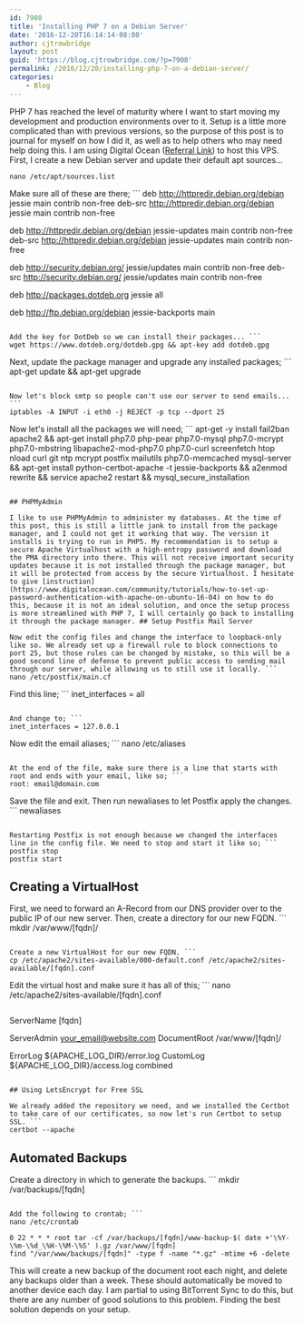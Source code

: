 ```yaml
---
id: 7908
title: 'Installing PHP 7 on a Debian Server'
date: '2016-12-20T16:14:14-08:00'
author: cjtrowbridge
layout: post
guid: 'https://blog.cjtrowbridge.com/?p=7908'
permalink: /2016/12/20/installing-php-7-on-a-debian-server/
categories:
    - Blog
---
```


PHP 7 has reached the level of maturity where I want to start moving my development and production environments over to it. Setup is a little more complicated than with previous versions, so the purpose of this post is to journal for myself on how I did it, as well as to help others who may need help doing this. I am using Digital Ocean ([Referral Link](https://m.do.co/c/ecb56e953504)) to host this VPS. First, I create a new Debian server and update their default apt sources...

```
nano /etc/apt/sources.list
```

Make sure all of these are there; ```
deb http://httpredir.debian.org/debian jessie main contrib non-free
deb-src http://httpredir.debian.org/debian jessie main contrib non-free

deb http://httpredir.debian.org/debian jessie-updates main contrib non-free
deb-src http://httpredir.debian.org/debian jessie-updates main contrib non-free

deb http://security.debian.org/ jessie/updates main contrib non-free
deb-src http://security.debian.org/ jessie/updates main contrib non-free

deb http://packages.dotdeb.org jessie all

deb http://ftp.debian.org/debian jessie-backports main
```

Add the key for DotDeb so we can install their packages... ```
wget https://www.dotdeb.org/dotdeb.gpg && apt-key add dotdeb.gpg
```

Next, update the package manager and upgrade any installed packages; ```
apt-get update && apt-get upgrade
```

Now let's block smtp so people can't use our server to send emails... ```
iptables -A INPUT -i eth0 -j REJECT -p tcp --dport 25
```

Now let's install all the packages we will need; ```
apt-get -y install fail2ban apache2 && apt-get install php7.0 php-pear php7.0-mysql php7.0-mcrypt php7.0-mbstring libapache2-mod-php7.0 php7.0-curl screenfetch htop nload curl git ntp mcrypt postfix mailutils php7.0-memcached mysql-server && apt-get install python-certbot-apache -t jessie-backports && a2enmod rewrite && service apache2 restart && mysql_secure_installation
```

## PHPMyAdmin

I like to use PHPMyAdmin to administer my databases. At the time of this post, this is still a little jank to install from the package manager, and I could not get it working that way. The version it installs is trying to run in PHP5. My recommendation is to setup a secure Apache Virtualhost with a high-entropy password and download the PMA directory into there. This will not receive important security updates because it is not installed through the package manager, but it will be protected from access by the secure Virtualhost. I hesitate to give [instruction](https://www.digitalocean.com/community/tutorials/how-to-set-up-password-authentication-with-apache-on-ubuntu-16-04) on how to do this, because it is not an ideal solution, and once the setup process is more streamlined with PHP 7, I will certainly go back to installing it through the package manager. ## Setup Postfix Mail Server

Now edit the config files and change the interface to loopback-only like so. We already set up a firewall rule to block connections to port 25, but those rules can be changed by mistake, so this will be a good second line of defense to prevent public access to sending mail through our server, while allowing us to still use it locally. ```
nano /etc/postfix/main.cf
```

Find this line; ```
inet_interfaces = all
```

And change to; ```
inet_interfaces = 127.0.0.1
```

Now edit the email aliases; ```
nano /etc/aliases
```

At the end of the file, make sure there is a line that starts with root and ends with your email, like so; ```
root: email@domain.com
```

Save the file and exit. Then run newaliases to let Postfix apply the changes. ```
newaliases
```

Restarting Postfix is not enough because we changed the interfaces line in the config file. We need to stop and start it like so; ```
postfix stop
postfix start
```

## Creating a VirtualHost

First, we need to forward an A-Record from our DNS provider over to the public IP of our new server. Then, create a directory for our new FQDN. ```
mkdir /var/www/[fqdn]/
```

Create a new VirtualHost for our new FQDN. ```
cp /etc/apache2/sites-available/000-default.conf /etc/apache2/sites-available/[fqdn].conf
```

Edit the virtual host and make sure it has all of this; ```
nano /etc/apache2/sites-available/[fqdn].conf
```

```
ServerName [fqdn]

ServerAdmin your_email@website.com
DocumentRoot /var/www/[fqdn]/

ErrorLog ${APACHE_LOG_DIR}/error.log
CustomLog ${APACHE_LOG_DIR}/access.log combined
```

## Using LetsEncrypt for Free SSL

We already added the repository we need, and we installed the Certbot to take care of our certificates, so now let's run Certbot to setup SSL. ```
certbot --apache
```

## Automated Backups

Create a directory in which to generate the backups. ```
mkdir /var/backups/[fqdn]
```

Add the following to crontab; ```
nano /etc/crontab
```

```
0 22 * * * root tar -cf /var/backups/[fqdn]/www-backup-$( date +'\%Y-\%m-\%d_\%H-\%M-\%S' ).gz /var/www/[fqdn]
find "/var/www/backups/[fqdn]" -type f -name "*.gz" -mtime +6 -delete
```

This will create a new backup of the document root each night, and delete any backups older than a week. These should automatically be moved to another device each day. I am partial to using BitTorrent Sync to do this, but there are any number of good solutions to this problem. Finding the best solution depends on your setup.